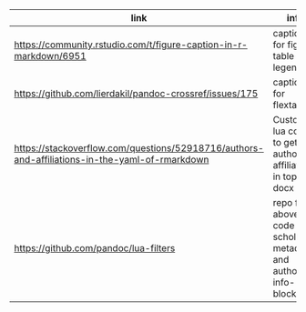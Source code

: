 link | info
---- | ---
https://community.rstudio.com/t/figure-caption-in-r-markdown/6951 | captioner for fig / table legends
https://github.com/lierdakil/pandoc-crossref/issues/175 | caption for flextable
https://stackoverflow.com/questions/52918716/authors-and-affiliations-in-the-yaml-of-rmarkdown | Custom lua code to get author affiliations in top of docx
https://github.com/pandoc/lua-filters | repo for above lua code (use  scholarly-metadata and author-info-blocks)

